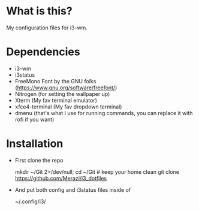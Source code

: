 # What is this?

My configuration files for i3-wm.

# Dependencies

- i3-wm
- i3status
- FreeMono Font by the GNU folks (https://www.gnu.org/software/freefont/)
- Nitrogen (for setting the wallpaper up)
- Xterm (My fav terminal emulator)
- xfce4-terminal (My fav dropdown terminal)
- dmenu (that's what I use for running commands, you can replace it with rofi if you want)

# Installation

- First clone the repo

  mkdir ~/Git 2>/dev/null; cd ~/Git # keep your home clean
  git clone https://github.com/Merazi/i3_dotfiles
  
- And put both config and i3status files inside of

  ~/.config/i3/